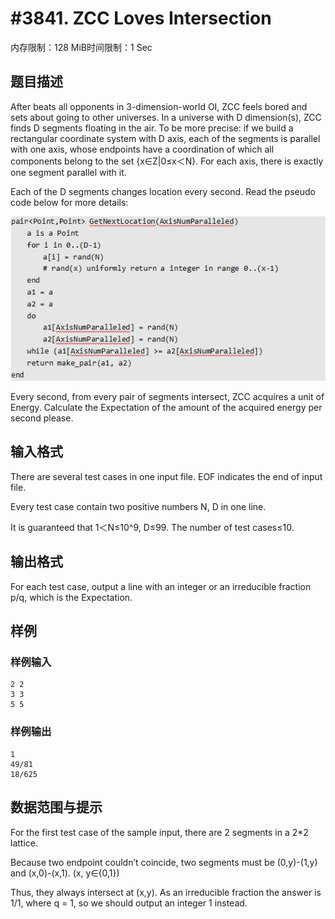# #3841. ZCC Loves Intersection

内存限制：128 MiB时间限制：1 Sec

## 题目描述

After beats all opponents in 3-dimension-world OI, ZCC feels bored and sets about going to other universes. In a universe with D dimension(s), ZCC finds D segments floating in the air. To be more precise: if we build a rectangular coordinate system with D axis, each of the segments is parallel with one axis, whose endpoints have a coordination of which all components belong to the set {x&isin;Z|0&le;x＜N}. For each axis, there is exactly one segment parallel with it.

Each of the D segments changes location every second. Read the pseudo code below for more details:

![](upload/201501/aa.jpg)

Every second, from every pair of segments intersect, ZCC acquires a unit of Energy. Calculate the Expectation of the amount of the acquired energy per second please.

## 输入格式

There are several test cases in one input file. EOF indicates the end of input file.

Every test case contain two positive numbers N, D in one line.

It is guaranteed that 1＜N&le;10^9, D&le;99. The number of test cases&le;10.

## 输出格式

For each test case, output a line with an integer or an irreducible fraction p/q, which is the Expectation.

## 样例

### 样例输入

    
    2 2
    3 3
    5 5
    

### 样例输出

    
    1
    49/81
    18/625
    

## 数据范围与提示

For the first test case of the sample input, there are 2 segments in a 2*2 lattice.

Because two endpoint couldn&rsquo;t coincide, two segments must be (0,y)-(1,y) and (x,0)-(x,1). (x, y&isin;{0,1}) 

Thus, they always intersect at (x,y). As an irreducible fraction the answer is 1/1, where q = 1, so we should output an integer 1 instead.
